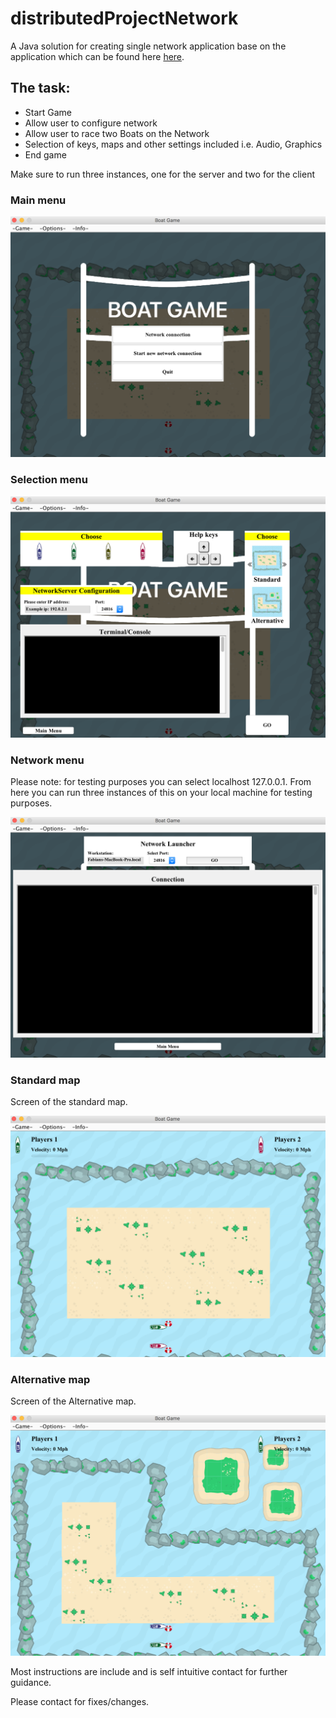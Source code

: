 # distributedProjectNetwork

<p>A Java solution for creating single network application base on the application which can be found here <a href="https://github.com/fabianfranklinhuffstead/distributedProjectSingleClient">here</a>.</p>

<h2>The task: </h2>
<ul>
  <li>Start Game</li>
  <li>Allow user to configure network</li>
   <li>Allow user to race two Boats on the Network</li>
  <li>Selection of keys, maps and other settings included i.e. Audio, Graphics</li>
  <li>End game</li>
</ul>

<p>Make sure to run three instances, one for the server and two for the client</p>


<h3>Main menu</h3>
<img src="/src/mainImages/screenshots/main-menu.png">

<h3>Selection menu</h3>
<img src="/src/mainImages/screenshots/selection-menu.png">

<h3>Network menu</h3>
<p>Please note: for testing purposes you can select localhost 127.0.0.1. From here you can run three instances of this on your local machine for testing purposes.</p>
<img src="/src/mainImages/screenshots/network-menu.png">

<h3>Standard map</h3>
<p>Screen of the standard map.</p>
<img src="/src/mainImages/screenshots/standard-map.png">

<h3>Alternative map</h3>
<p>Screen of the Alternative map.</p>
<img src="/src/mainImages/screenshots/alternative-map.png">


<p>Most instructions are include and is self intuitive contact for further guidance.</p>
<p>Please contact for fixes/changes.</p>
